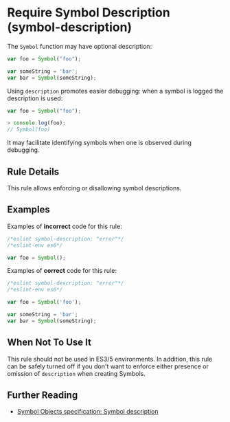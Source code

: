 # Require Symbol Description (symbol-description)

The `Symbol` function may have optional description:

```js
var foo = Symbol("foo");

var someString = 'bar';
var bar = Symbol(someString);
```


Using `description` promotes easier debugging: when a symbol is logged the description is used:

```js
var foo = Symbol("foo");

> console.log(foo);
// Symbol(foo)
```

It may facilitate identifying symbols when one is observed during debugging.


## Rule Details

This rule allows enforcing or disallowing symbol descriptions.


## Examples

Examples of **incorrect** code for this rule:

```js
/*eslint symbol-description: "error"*/
/*eslint-env es6*/

var foo = Symbol();
```

Examples of **correct** code for this rule:

```js
/*eslint symbol-description: "error"*/
/*eslint-env es6*/

var foo = Symbol('foo');

var someString = 'bar';
var bar = Symbol(someString);
```


## When Not To Use It

This rule should not be used in ES3/5 environments.
In addition, this rule can be safely turned off if you don't want to enforce either presence or omission of `description` when creating Symbols.

## Further Reading

* [Symbol Objects specification: Symbol description](http://www.ecma-international.org/ecma-262/6.0/#sec-symbol-description)

